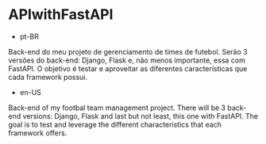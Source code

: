 # APIwithFastAPI

- pt-BR

Back-end do meu projeto de gerenciamento de times de futebol. Serão 3 versões do back-end: Django, Flask e, não menos importante, essa com FastAPI. O objetivo é testar e aproveitar as diferentes características que cada framework possui.

- en-US

Back-end of my footbal team management project. There will be 3 back-end versions: Django, Flask and last but not least, this one with FastAPI. The goal is to test and leverage the different characteristics that each framework offers.

